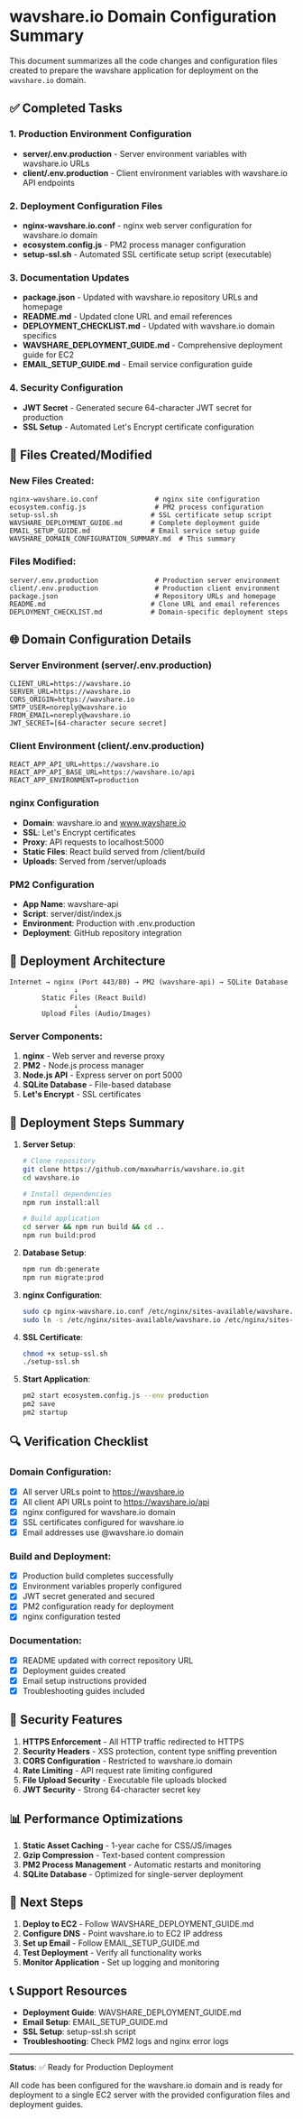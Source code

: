 # wavshare.io Domain Configuration Summary

This document summarizes all the code changes and configuration files created to prepare the wavshare application for deployment on the `wavshare.io` domain.

## ✅ Completed Tasks

### 1. Production Environment Configuration
- **server/.env.production** - Server environment variables with wavshare.io URLs
- **client/.env.production** - Client environment variables with wavshare.io API endpoints

### 2. Deployment Configuration Files
- **nginx-wavshare.io.conf** - nginx web server configuration for wavshare.io domain
- **ecosystem.config.js** - PM2 process manager configuration
- **setup-ssl.sh** - Automated SSL certificate setup script (executable)

### 3. Documentation Updates
- **package.json** - Updated with wavshare.io repository URLs and homepage
- **README.md** - Updated clone URL and email references
- **DEPLOYMENT_CHECKLIST.md** - Updated with wavshare.io domain specifics
- **WAVSHARE_DEPLOYMENT_GUIDE.md** - Comprehensive deployment guide for EC2
- **EMAIL_SETUP_GUIDE.md** - Email service configuration guide

### 4. Security Configuration
- **JWT Secret** - Generated secure 64-character JWT secret for production
- **SSL Setup** - Automated Let's Encrypt certificate configuration

## 📁 Files Created/Modified

### New Files Created:
```
nginx-wavshare.io.conf              # nginx site configuration
ecosystem.config.js                 # PM2 process configuration
setup-ssl.sh                       # SSL certificate setup script
WAVSHARE_DEPLOYMENT_GUIDE.md       # Complete deployment guide
EMAIL_SETUP_GUIDE.md               # Email service setup guide
WAVSHARE_DOMAIN_CONFIGURATION_SUMMARY.md  # This summary
```

### Files Modified:
```
server/.env.production              # Production server environment
client/.env.production              # Production client environment
package.json                        # Repository URLs and homepage
README.md                          # Clone URL and email references
DEPLOYMENT_CHECKLIST.md            # Domain-specific deployment steps
```

## 🌐 Domain Configuration Details

### Server Environment (server/.env.production)
```env
CLIENT_URL=https://wavshare.io
SERVER_URL=https://wavshare.io
CORS_ORIGIN=https://wavshare.io
SMTP_USER=noreply@wavshare.io
FROM_EMAIL=noreply@wavshare.io
JWT_SECRET=[64-character secure secret]
```

### Client Environment (client/.env.production)
```env
REACT_APP_API_URL=https://wavshare.io
REACT_APP_API_BASE_URL=https://wavshare.io/api
REACT_APP_ENVIRONMENT=production
```

### nginx Configuration
- **Domain**: wavshare.io and www.wavshare.io
- **SSL**: Let's Encrypt certificates
- **Proxy**: API requests to localhost:5000
- **Static Files**: React build served from /client/build
- **Uploads**: Served from /server/uploads

### PM2 Configuration
- **App Name**: wavshare-api
- **Script**: server/dist/index.js
- **Environment**: Production with .env.production
- **Deployment**: GitHub repository integration

## 🔧 Deployment Architecture

```
Internet → nginx (Port 443/80) → PM2 (wavshare-api) → SQLite Database
                ↓
        Static Files (React Build)
                ↓
        Upload Files (Audio/Images)
```

### Server Components:
1. **nginx** - Web server and reverse proxy
2. **PM2** - Node.js process manager
3. **Node.js API** - Express server on port 5000
4. **SQLite Database** - File-based database
5. **Let's Encrypt** - SSL certificates

## 🚀 Deployment Steps Summary

1. **Server Setup**:
   ```bash
   # Clone repository
   git clone https://github.com/maxwharris/wavshare.io.git
   cd wavshare.io
   
   # Install dependencies
   npm run install:all
   
   # Build application
   cd server && npm run build && cd ..
   npm run build:prod
   ```

2. **Database Setup**:
   ```bash
   npm run db:generate
   npm run migrate:prod
   ```

3. **nginx Configuration**:
   ```bash
   sudo cp nginx-wavshare.io.conf /etc/nginx/sites-available/wavshare.io
   sudo ln -s /etc/nginx/sites-available/wavshare.io /etc/nginx/sites-enabled/
   ```

4. **SSL Certificate**:
   ```bash
   chmod +x setup-ssl.sh
   ./setup-ssl.sh
   ```

5. **Start Application**:
   ```bash
   pm2 start ecosystem.config.js --env production
   pm2 save
   pm2 startup
   ```

## 🔍 Verification Checklist

### Domain Configuration:
- [x] All server URLs point to https://wavshare.io
- [x] All client API URLs point to https://wavshare.io/api
- [x] nginx configured for wavshare.io domain
- [x] SSL certificates configured for wavshare.io
- [x] Email addresses use @wavshare.io domain

### Build and Deployment:
- [x] Production build completes successfully
- [x] Environment variables properly configured
- [x] JWT secret generated and secured
- [x] PM2 configuration ready for deployment
- [x] nginx configuration tested

### Documentation:
- [x] README updated with correct repository URL
- [x] Deployment guides created
- [x] Email setup instructions provided
- [x] Troubleshooting guides included

## 🔐 Security Features

1. **HTTPS Enforcement** - All HTTP traffic redirected to HTTPS
2. **Security Headers** - XSS protection, content type sniffing prevention
3. **CORS Configuration** - Restricted to wavshare.io domain
4. **Rate Limiting** - API request rate limiting configured
5. **File Upload Security** - Executable file uploads blocked
6. **JWT Security** - Strong 64-character secret key

## 📊 Performance Optimizations

1. **Static Asset Caching** - 1-year cache for CSS/JS/images
2. **Gzip Compression** - Text-based content compression
3. **PM2 Process Management** - Automatic restarts and monitoring
4. **SQLite Database** - Optimized for single-server deployment

## 🎯 Next Steps

1. **Deploy to EC2** - Follow WAVSHARE_DEPLOYMENT_GUIDE.md
2. **Configure DNS** - Point wavshare.io to EC2 IP address
3. **Set up Email** - Follow EMAIL_SETUP_GUIDE.md
4. **Test Deployment** - Verify all functionality works
5. **Monitor Application** - Set up logging and monitoring

## 📞 Support Resources

- **Deployment Guide**: WAVSHARE_DEPLOYMENT_GUIDE.md
- **Email Setup**: EMAIL_SETUP_GUIDE.md
- **SSL Setup**: setup-ssl.sh script
- **Troubleshooting**: Check PM2 logs and nginx error logs

---

**Status**: ✅ Ready for Production Deployment

All code has been configured for the wavshare.io domain and is ready for deployment to a single EC2 server with the provided configuration files and deployment guides.
